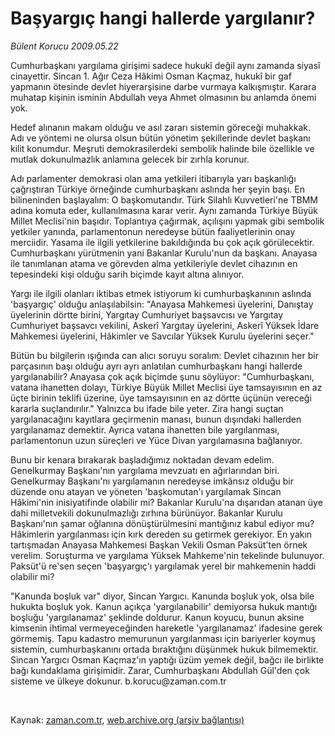 # Başyargıç hangi hallerde yargılanır?

*Bülent Korucu 2009.05.22*

<tr><td class="metin" colspan="2" style="padding-top: 20px; padding-left: 5px; padding-right: 10px;">Cumhurbaşkanı yargılama girişimi sadece hukukî değil aynı zamanda siyasî cinayettir. Sincan 1. Ağır Ceza Hâkimi Osman Kaçmaz, hukukî bir gaf yapmanın ötesinde devlet hiyerarşisine darbe vurmaya kalkışmıştır. Karara muhatap kişinin isminin Abdullah veya Ahmet olmasının bu anlamda önemi yok.</td></tr><tr><td class="metin" colspan="2" style="padding-top: 20px; padding-left: 5px; padding-right: 10px;"><p>Hedef alınanın makam olduğu ve asıl zararı sistemin göreceği muhakkak. Adı ve yöntemi ne olursa olsun bütün yönetim şekillerinde devlet başkanı kilit konumdur. Meşruti demokrasilerdeki sembolik halinde bile özellikle ve mutlak dokunulmazlık anlamına gelecek bir zırhla korunur.
<p>Adı parlamenter demokrasi olan ama yetkileri itibarıyla yarı başkanlığı çağrıştıran Türkiye örneğinde cumhurbaşkanı aslında her şeyin başı. En bilineninden başlayalım: O başkomutandır. Türk Silahlı Kuvvetleri'ne TBMM adına komuta eder, kullanılmasına karar verir. Aynı zamanda Türkiye Büyük Millet Meclisi'nin başıdır. Toplantıya çağırmak, açılışını yapmak gibi sembolik yetkiler yanında, parlamentonun neredeyse bütün faaliyetlerinin onay merciidir. Yasama ile ilgili yetkilerine bakıldığında bu çok açık görülecektir. Cumhurbaşkanı yürütmenin yani Bakanlar Kurulu'nun da başkanı. Anayasa ile tanımlanan atama ve görevden alma yetkileriyle devlet cihazının en tepesindeki kişi olduğu sarih biçimde kayıt altına alınıyor.
<p>Yargı ile ilgili olanları iktibas etmek istiyorum ki cumhurbaşkanının aslında 'başyargıç' olduğu anlaşılabilsin: "Anayasa Mahkemesi üyelerini, Danıştay üyelerinin dörtte birini, Yargıtay Cumhuriyet başsavcısı ve Yargıtay Cumhuriyet başsavcı vekilini, Askerî Yargıtay üyelerini, Askerî Yüksek İdare Mahkemesi üyelerini, Hâkimler ve Savcılar Yüksek Kurulu üyelerini seçer."
<p>Bütün bu bilgilerin ışığında can alıcı soruyu soralım: Devlet cihazının her bir parçasının başı olduğu ayrı ayrı anlatılan cumhurbaşkanı hangi hallerde yargılanabilir? Anayasa çok açık biçimde şunu söylüyor: "Cumhurbaşkanı, vatana ihanetten dolayı, Türkiye Büyük Millet Meclisi üye tamsayısının en az üçte birinin teklifi üzerine, üye tamsayısının en az dörtte üçünün vereceği kararla suçlandırılır." Yalnızca bu ifade bile yeter. Zira hangi suçtan yargılanacağını kayıtlara geçirmenin manası, bunun dışındaki hallerden yargılanamaz demektir. Ayrıca vatana ihanetten bile yargılanması, parlamentonun uzun süreçleri ve Yüce Divan yargılamasına bağlanıyor.
<p>Bunu bir kenara bırakarak başladığımız noktadan devam edelim. Genelkurmay Başkanı'nın yargılama mevzuatı en ağırlarından biri. Genelkurmay Başkanı'nı yargılamanın neredeyse imkânsız olduğu bir düzende onu atayan ve yöneten 'başkomutan'ı yargılamak Sincan Hâkimi'nin inisiyatifinde olabilir mi? Bakanlar Kurulu'na dışarıdan atanan üye dahi milletvekili dokunulmazlığı zırhına bürünüyor. Bakanlar Kurulu Başkanı'nın şamar oğlanına dönüştürülmesini mantığınız kabul ediyor mu? Hâkimlerin yargılanması için kırk dereden su getirmek gerekiyor. En yakın tartışmadan Anayasa Mahkemesi Başkan Vekili Osman Paksüt'ten örnek verelim. Soruşturma ve yargılama Yüksek Mahkeme'nin tekelinde bulunuyor. Paksüt'ü re'sen seçen 'başyargıç'ı yargılamak yerel bir mahkemenin haddi olabilir mi?
<p>"Kanunda boşluk var" diyor, Sincan Yargıcı. Kanunda boşluk yok, olsa bile hukukta boşluk yok. Kanun açıkça 'yargılanabilir' demiyorsa hukuk mantığı boşluğu 'yargılanamaz' şeklinde doldurur. Kanun koyucu, bunun aksine kimsenin ihtimal vermeyeceğinden hareketle 'yargılanamaz' ifadesine gerek görmemiş. Tapu kadastro memurunun yargılanması için bariyerler koymuş sistemin, cumhurbaşkanını ortada bıraktığını düşünmek hukuk bilmemektir. Sincan Yargıcı Osman Kaçmaz'ın yaptığı üzüm yemek değil, bağcı ile birlikte bağı kundaklama girişimidir. Zarar, Cumhurbaşkanı Abdullah Gül'den çok sisteme ve ülkeye dokunur. b.korucu@zaman.com.tr
<p><br/></p></p></p></p></p></p></p></td></tr>

Kaynak: [zaman.com.tr](http://zaman.com.tr/yazar.do?yazino=850285), [web.archive.org (arşiv bağlantısı)](http://web.archive.org/web/20090525084206/http://www.zaman.com.tr:80/yazar.do?yazino=850285)
